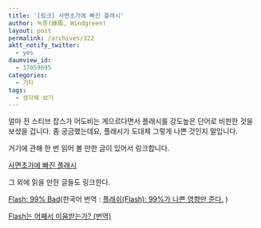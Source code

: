 ```yaml
---
title: '[링크] 사면초가에 빠진 플래시'
author: 녹풍(綠風, Windgreen)
layout: post
permalink: /archives/322
aktt_notify_twitter:
  - yes
daumview_id:
  - 37059695
categories:
  - 기타
tags:
  - 생각해 보기
---
```

얼마 전 스티브 잡스가 어도비는 게으르다면서 플래시를 강도높은 단어로 비판한 것을 보셨을 겁니다. 좀 궁금했는데요, 플래시가 도대체 그렇게 나쁜 것인지 말입니다.

거기에 관해 한 번 읽어 볼 만한 글이 있어서 링크합니다.

<a href="http://blog.creation.net/434" target="_blank">사면초가에 빠진 플래시</a>

그 외에 읽을 만한 글들도 링크한다.

<a href="http://www.useit.com/alertbox/20001029.html" target="_blank">Flash: 99% Bad</a>(한국어 번역 : <a href="http://cacky.tistory.com/37" target="_blank">플래쉬(Flash): 99%가 나쁜 영향만 준다.</a> )

<a href="http://djhan.egloos.com/4332118" target="_blank">Flash는 어째서 미움받는가? (번역)</a>